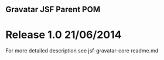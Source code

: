 Gravatar JSF Parent POM
-----------------------
Release 1.0 21/06/2014
=================
For more detailed description see jsf-gravatar-core readme.md
